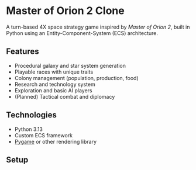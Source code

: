 # Master of Orion 2 Clone

A turn-based 4X space strategy game inspired by *Master of Orion 2*, built in Python using an Entity-Component-System (ECS) architecture.

## Features

- Procedural galaxy and star system generation
- Playable races with unique traits
- Colony management (population, production, food)
- Research and technology system
- Exploration and basic AI players
- (Planned) Tactical combat and diplomacy

## Technologies

- Python 3.13
- Custom ECS framework
- [Pygame](https://www.pygame.org/) or other rendering library

## Setup


